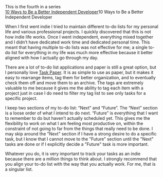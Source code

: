 <div class="note">This is the fourth in a series<br/><a href="/posts/2014/01/19/10-ways-to-be-a-better-independent-developer">10 Ways to Be a Better Independent Developer</a>10 Ways to Be a Better Independent Developer</a></div>

When I first went indie I tried to maintain different to-do lists for my personal life and various professional projects. I quickly discovered that this is not how indie life works. Once I went independent, everything mixed together and I didn’t have dedicated work time and dedicated personal time. This meant that having multiple to-do lists was not effective for me; a single to-do list for everything in my life was much more effective because it better aligned with how I actually go through my day.

There are a lot of to-do list applications and paper is still a great option, but I personally love [Task Paper](https://itunes.apple.com/us/app/taskpaper/id424281111?mt=12&ign-mpt=uo%3D4#&at=11lrJC&ct=taskpaper-blog). It is as simple to use as paper, but it makes it easy to rearrange items, tag them for better organization, and to eventually check them off and move them to an archive. The tags are extremely valuable to me because it gives me the ability to tag each item with a project just in case I do need to filter my tag list to see only tasks for a specific project.

I keep two sections of my to-do list: “Next” and “Future”. The “Next” section is a loose order of what I intend to do next. “Future” is everything that I want to remember to do but haven’t actually scheduled yet. This gives me the flexibility to work on what I am feeling most productive on, within the constraint of not going to far from the things that really need to be done. I may skip around the "Next" section if I have a strong desire to do a specific task, but I know that I cannot move to the "Future" section until the "Next" tasks are done or if I explicitly decide a "Future" task is more important.

Whatever you do, it is very important to track your tasks as an indie because there are a million things to think about. I strongly recommend that you align your to-do list with the way that you actually work. For me, that is a singular list.
